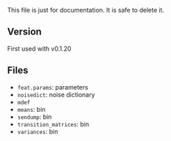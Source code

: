 This file is just for documentation.
It is safe to delete it.

Version
-------

First used with v0.1.20

Files
-----

  - `feat.params`: parameters
  - `noisedict`: noise dictionary
  - `mdef`
  - `means`: bin
  - `sendump`: bin
  - `transition_matrices`: bin
  - `variances`: bin
